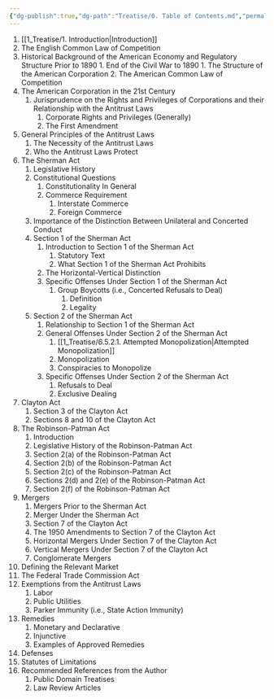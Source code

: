 ```yaml
---
{"dg-publish":true,"dg-path":"Treatise/0. Table of Contents.md","permalink":"/treatise/0-table-of-contents/"}
---
```



1. [[1_Treatise/1. Introduction\|Introduction]]
2. The English Common Law of Competition
3. Historical Background of the American Economy and Regulatory Structure Prior to 1890
       1. End of the Civil War to 1890
	       1. The Structure of the American Corporation
	2. The American Common Law of Competition
4. The American Corporation in the 21st Century
	1. Jurisprudence on the Rights and Privileges of Corporations and their Relationship with the Antitrust Laws
		1. Corporate Rights and Privileges (Generally)
		2. The First Amendment
5. General Principles of the Antitrust Laws
	1. The Necessity of the Antitrust Laws
	2. Who the Antitrust Laws Protect
6. The Sherman Act
    1. Legislative History
    2. Constitutional Questions
        1. Constitutionality In General
        2. Commerce Requirement
            1. Interstate Commerce
            2. Foreign Commerce
    3. Importance of the Distinction Between Unilateral and Concerted Conduct
    4. Section 1 of the Sherman Act
        1. Introduction to Section 1 of the Sherman Act
	        1. Statutory Text
	        2. What Section 1 of the Sherman Act Prohibits
        2. The Horizontal-Vertical Distinction 
        3. Specific Offenses Under Section 1 of the Sherman Act
	        1. Group Boycotts (i.e., Concerted Refusals to Deal)
		        1. Definition
		        2. Legality
    5. Section 2 of the Sherman Act
	    1. Relationship to Section 1 of the Sherman Act
	    2. General Offenses Under Section 2 of the Sherman Act
		    1. [[1_Treatise/6.5.2.1. Attempted Monopolization\|Attempted Monopolization]]
		    2. Monopolization
		    3. Conspiracies to Monopolize
	    3. Specific Offenses Under Section 2 of the Sherman Act
		    1. Refusals to Deal
		    2. Exclusive Dealing
7. Clayton Act
	1. Section 3 of the Clayton Act
	2. Sections 8 and 10 of the Clayton Act
8. The Robinson-Patman Act
	1. Introduction
	2. Legislative History of the Robinson-Patman Act
	3. Section 2(a) of the Robinson-Patman Act
	4. Section 2(b) of the Robinson-Patman Act
	5. Section 2(c) of the Robinson-Patman Act
	6. Sections 2(d) and 2(e) of the Robinson-Patman Act
	7. Section 2(f) of the Robinson-Patman Act
9. Mergers
	1. Mergers Prior to the Sherman Act
	2. Merger Under the Sherman Act
	3. Section 7 of the Clayton Act
	4. The 1950 Amendments to Section 7 of the Clayton Act
	5. Horizontal Mergers Under Section 7 of the Clayton Act
	6. Vertical Mergers Under Section 7 of the Clayton Act
	7. Conglomerate Mergers
10. Defining the Relevant Market
11. The Federal Trade Commission Act
12. Exemptions from the Antitrust Laws
    1. Labor
    2. Public Utilities
    3. Parker Immunity (i.e., State Action Immunity)
13. Remedies
    1. Monetary and Declarative
    2. Injunctive
    3. Examples of Approved Remedies
14. Defenses
15. Statutes of Limitations
16. Recommended References from the Author
	1. Public Domain Treatises
	2. Law Review Articles